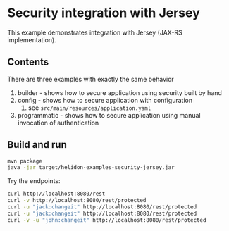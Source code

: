 # Security integration with Jersey

This example demonstrates integration with Jersey (JAX-RS implementation).

## Contents

There are three examples with exactly the same behavior
1. builder - shows how to secure application using security built by hand
2. config - shows how to secure application with configuration
    1. see `src/main/resources/application.yaml`
3. programmatic - shows how to secure application using manual invocation of authentication

## Build and run

```bash
mvn package
java -jar target/helidon-examples-security-jersey.jar
```

Try the endpoints:
```bash
curl http://localhost:8080/rest
curl -v http://localhost:8080/rest/protected
curl -u "jack:changeit" http://localhost:8080/rest/protected
curl -u "jack:changeit" http://localhost:8080/rest/protected
curl -v -u "john:changeit" http://localhost:8080/rest/protected
```

